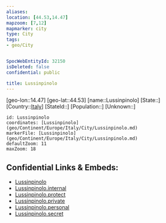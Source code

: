 ```yaml
---
aliases: 
location: [44.53,14.47]
mapzoom: [7,12] 
mapmarker: city 
type: City
tags:
- geo/City


SpocWebEntityId: 32150
isDeleted: false
confidential: public

title: Lussinpinolo
---
```

[geo-lon::14.47]
[geo-lat::44.53]
[name::Lussinpinolo]
[State::]
[Country::[Italy](geo/Continent/Europe/Italy.md)]
[StateId::]
[Population::]
[Unknown::]


```leaflet
id: Lussinpinolo
coordinates: [Lussinpinolo](geo/Continent/Europe/Italy/City/Lussinpinolo.md)
markerFile: [Lussinpinolo](geo/Continent/Europe/Italy/City/Lussinpinolo.md)
defaultZoom: 11 
maxZoom: 18
```


## Confidential Links & Embeds: 
- [Lussinpinolo](../../../../../../_public/geo/Continent/Europe/Italy/City/Lussinpinolo.md) 
- [Lussinpinolo.internal](../../../../../../_internal/geo/Continent/Europe/Italy/City/Lussinpinolo.internal.md) 
- [Lussinpinolo.protect](../../../../../../_protect/geo/Continent/Europe/Italy/City/Lussinpinolo.protect.md) 
- [Lussinpinolo.private](../../../../../../_private/geo/Continent/Europe/Italy/City/Lussinpinolo.private.md) 
- [Lussinpinolo.personal](../../../../../../_personal/geo/Continent/Europe/Italy/City/Lussinpinolo.personal.md) 
- [Lussinpinolo.secret](../../../../../../_secret/geo/Continent/Europe/Italy/City/Lussinpinolo.secret.md) 

